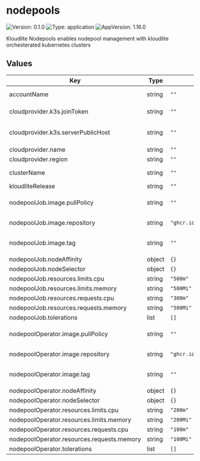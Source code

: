 # nodepools

![Version: 0.1.0](https://img.shields.io/badge/Version-0.1.0-informational?style=flat-square) ![Type: application](https://img.shields.io/badge/Type-application-informational?style=flat-square) ![AppVersion: 1.16.0](https://img.shields.io/badge/AppVersion-1.16.0-informational?style=flat-square)

Kloudlite Nodepools enables nodepool management with kloudlite orchesterated kubernetes clusters

## Values

| Key | Type | Default | Description |
|-----|------|---------|-------------|
| accountName | string | `""` | required only for labelling cloudprovider VMs |
| cloudprovider.k3s.joinToken | string | `""` | k3s worker nodes join token |
| cloudprovider.k3s.serverPublicHost | string | `""` | k3s masters public dns host, so that workers can join them |
| cloudprovider.name | string | `""` |  |
| cloudprovider.region | string | `""` |  |
| clusterName | string | `""` | required only for labelling cloudprovider VMs |
| kloudliteRelease | string | `""` |  |
| nodepoolJob.image.pullPolicy | string | `""` | image pull policy for kloudlite iac job, default is `Values.imagePullPolicy` |
| nodepoolJob.image.repository | string | `"ghcr.io/kloudlite/kloudlite/iac-job"` | kloudlite iac job image repository |
| nodepoolJob.image.tag | string | `""` | image tag for kloudlite iac job, by default uses `.Values.kloudliteRelease` |
| nodepoolJob.nodeAffinity | object | `{}` |  |
| nodepoolJob.nodeSelector | object | `{}` |  |
| nodepoolJob.resources.limits.cpu | string | `"500m"` |  |
| nodepoolJob.resources.limits.memory | string | `"500Mi"` |  |
| nodepoolJob.resources.requests.cpu | string | `"300m"` |  |
| nodepoolJob.resources.requests.memory | string | `"500Mi"` |  |
| nodepoolJob.tolerations | list | `[]` |  |
| nodepoolOperator.image.pullPolicy | string | `""` | image pull policy for kloudlite agent, default is `Values.imagePullPolicy` |
| nodepoolOperator.image.repository | string | `"ghcr.io/kloudlite/kloudlite/operator/nodepool"` | kloudlite agent image repository |
| nodepoolOperator.image.tag | string | `""` | image tag for kloudlite agent, by default uses `.Values.kloudliteRelease` |
| nodepoolOperator.nodeAffinity | object | `{}` |  |
| nodepoolOperator.nodeSelector | object | `{}` |  |
| nodepoolOperator.resources.limits.cpu | string | `"200m"` |  |
| nodepoolOperator.resources.limits.memory | string | `"200Mi"` |  |
| nodepoolOperator.resources.requests.cpu | string | `"100m"` |  |
| nodepoolOperator.resources.requests.memory | string | `"100Mi"` |  |
| nodepoolOperator.tolerations | list | `[]` |  |

